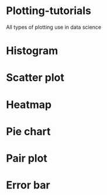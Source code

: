 # Plotting-tutorials
All types of plotting use in data science
# Histogram
# Scatter plot
# Heatmap
# Pie chart
# Pair plot
# Error bar
